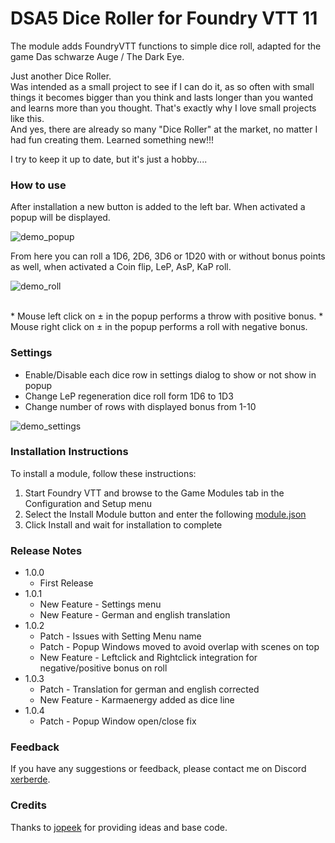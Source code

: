 # DSA5 Dice Roller for Foundry VTT 11

The module adds FoundryVTT functions to simple dice roll, adapted for the game Das schwarze Auge / The Dark Eye.

Just another Dice Roller.<br>
Was intended as a small project to see if I can do it, as so often with small things it becomes bigger than you think
and lasts longer than you wanted and learns more than you thought. That's exactly why I love small projects like this.
<br>
And yes, there are already so many "Dice Roller" at the market, no matter I had fun creating them. Learned something new!!!

I try to keep it up to date, but it's just a hobby....

### How to use

After installation a new button is added to the left bar. When activated a popup will be displayed.

![demo_popup](https://github.com/xerberde/xerbers-dsa5-roller/blob/main/images/demo_popup.png)

From here you can roll a 1D6, 2D6, 3D6 or 1D20 with or without bonus points as well, when activated a Coin flip, LeP, AsP, KaP roll.

![demo_roll](https://github.com/xerberde/xerbers-dsa5-roller/blob/main/images/demo_roll.png)

<br>
* Mouse left click on &plusmn; in the popup performs a throw with positive bonus.
* Mouse right click on &plusmn; in the popup performs a roll with negative bonus.
<br>

### Settings

* Enable/Disable each dice row in settings dialog to show or not show in popup
* Change LeP regeneration dice roll form 1D6 to 1D3
* Change number of rows with displayed bonus from 1-10

![demo_settings](https://github.com/xerberde/xerbers-dsa5-roller/blob/main/images/demo_settings.png)

### Installation Instructions

To install a module, follow these instructions:

1. Start Foundry VTT and browse to the Game Modules tab in the Configuration and Setup menu
2. Select the Install Module button and enter the following [module.json](https://raw.githubusercontent.com/xerberde/xerbers-dsa5-roller/main/module.json)
3. Click Install and wait for installation to complete 

### Release Notes

* 1.0.0
	* First Release
* 1.0.1
	* New Feature - Settings menu
	* New Feature - German and english translation
* 1.0.2
	* Patch - Issues with Setting Menu name
	* Patch - Popup Windows moved to avoid overlap with scenes on top
	* New Feature - Leftclick and Rightclick integration for negative/positive bonus on roll
* 1.0.3
	* Patch - Translation for german and english corrected
	* New Feature - Karmaenergy added as dice line
* 1.0.4
	* Patch - Popup Window open/close fix

### Feedback

If you have any suggestions or feedback, please contact me on Discord [xerberde](https://discordapp.com/users/xerberde).


### Credits
Thanks to [jopeek](https://github.com/jopeek/fvtt-simple-dice-roller/) for providing ideas and base code.

